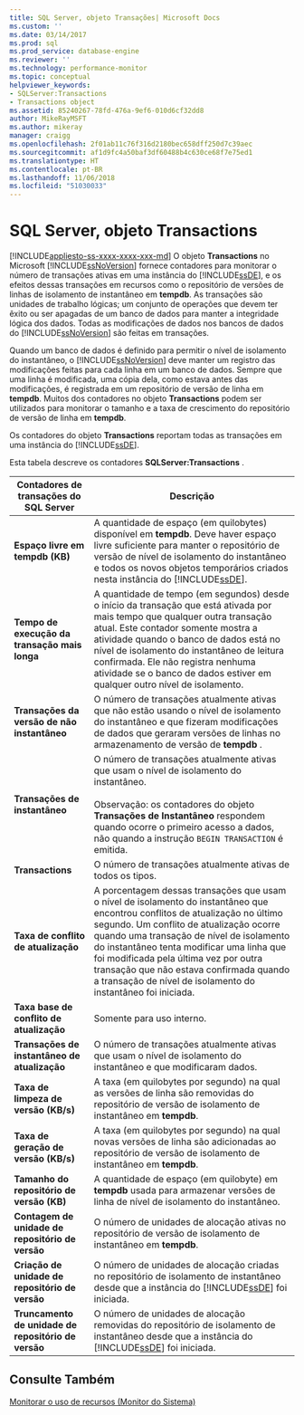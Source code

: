 ```yaml
---
title: SQL Server, objeto Transações| Microsoft Docs
ms.custom: ''
ms.date: 03/14/2017
ms.prod: sql
ms.prod_service: database-engine
ms.reviewer: ''
ms.technology: performance-monitor
ms.topic: conceptual
helpviewer_keywords:
- SQLServer:Transactions
- Transactions object
ms.assetid: 85240267-78fd-476a-9ef6-010d6cf32dd8
author: MikeRayMSFT
ms.author: mikeray
manager: craigg
ms.openlocfilehash: 2f01ab11c76f316d2180bec658dff250d7c39aec
ms.sourcegitcommit: af1d9fc4a50baf3df60488b4c630ce68f7e75ed1
ms.translationtype: HT
ms.contentlocale: pt-BR
ms.lasthandoff: 11/06/2018
ms.locfileid: "51030033"
---
```

# <a name="sql-server-transactions-object"></a>SQL Server, objeto Transactions
[!INCLUDE[appliesto-ss-xxxx-xxxx-xxx-md](../../includes/appliesto-ss-xxxx-xxxx-xxx-md.md)]
  O objeto **Transactions** no Microsoft [!INCLUDE[ssNoVersion](../../includes/ssnoversion-md.md)] fornece contadores para monitorar o número de transações ativas em uma instância do [!INCLUDE[ssDE](../../includes/ssde-md.md)], e os efeitos dessas transações em recursos como o repositório de versões de linhas de isolamento de instantâneo em **tempdb**. As transações são unidades de trabalho lógicas; um conjunto de operações que devem ter êxito ou ser apagadas de um banco de dados para manter a integridade lógica dos dados. Todas as modificações de dados nos bancos de dados do [!INCLUDE[ssNoVersion](../../includes/ssnoversion-md.md)] são feitas em transações.  
  
 Quando um banco de dados é definido para permitir o nível de isolamento do instantâneo, o [!INCLUDE[ssNoVersion](../../includes/ssnoversion-md.md)] deve manter um registro das modificações feitas para cada linha em um banco de dados. Sempre que uma linha é modificada, uma cópia dela, como estava antes das modificações, é registrada em um repositório de versão de linha em **tempdb**. Muitos dos contadores no objeto **Transactions** podem ser utilizados para monitorar o tamanho e a taxa de crescimento do repositório de versão de linha em **tempdb**.  
  
 Os contadores do objeto **Transactions** reportam todas as transações em uma instância do [!INCLUDE[ssDE](../../includes/ssde-md.md)].  
  
 Esta tabela descreve os contadores **SQLServer:Transactions** .  
  
|Contadores de transações do SQL Server|Descrição|  
|--------------------------------------|-----------------|  
|**Espaço livre em tempdb (KB)**|A quantidade de espaço (em quilobytes) disponível em **tempdb**. Deve haver espaço livre suficiente para manter o repositório de versão de nível de isolamento do instantâneo e todos os novos objetos temporários criados nesta instância do [!INCLUDE[ssDE](../../includes/ssde-md.md)].|  
|**Tempo de execução da transação mais longa**|A quantidade de tempo (em segundos) desde o início da transação que está ativada por mais tempo que qualquer outra transação atual. Este contador somente mostra a atividade quando o banco de dados está no nível de isolamento do instantâneo de leitura confirmada. Ele não registra nenhuma atividade se o banco de dados estiver em qualquer outro nível de isolamento.|  
|**Transações da versão de não instantâneo**|O número de transações atualmente ativas que não estão usando o nível de isolamento do instantâneo e que fizeram modificações de dados que geraram versões de linhas no armazenamento de versão de **tempdb** .|  
|**Transações de instantâneo**|O número de transações atualmente ativas que usam o nível de isolamento do instantâneo.<br /><br /> Observação: os contadores do objeto **Transações de Instantâneo** respondem quando ocorre o primeiro acesso a dados, não quando a instrução `BEGIN TRANSACTION` é emitida.|  
|**Transactions**|O número de transações atualmente ativas de todos os tipos.|  
|**Taxa de conflito de atualização**|A porcentagem dessas transações que usam o nível de isolamento do instantâneo que encontrou conflitos de atualização no último segundo. Um conflito de atualização ocorre quando uma transação de nível de isolamento do instantâneo tenta modificar uma linha que foi modificada pela última vez por outra transação que não estava confirmada quando a transação de nível de isolamento do instantâneo foi iniciada.|  
|**Taxa base de conflito de atualização**|Somente para uso interno.|
|**Transações de instantâneo de atualização**|O número de transações atualmente ativas que usam o nível de isolamento do instantâneo e que modificaram dados.|  
|**Taxa de limpeza de versão (KB/s)**|A taxa (em quilobytes por segundo) na qual as versões de linha são removidas do repositório de versão de isolamento de instantâneo em **tempdb**.|  
|**Taxa de geração de versão (KB/s)**|A taxa (em quilobytes por segundo) na qual novas versões de linha são adicionadas ao repositório de versão de isolamento de instantâneo em **tempdb**.|  
|**Tamanho do repositório de versão (KB)**|A quantidade de espaço (em quilobyte) em **tempdb** usada para armazenar versões de linha de nível de isolamento do instantâneo.|  
|**Contagem de unidade de repositório de versão**|O número de unidades de alocação ativas no repositório de versão de isolamento de instantâneo em **tempdb**.|  
|**Criação de unidade de repositório de versão**|O número de unidades de alocação criadas no repositório de isolamento de instantâneo desde que a instância do [!INCLUDE[ssDE](../../includes/ssde-md.md)] foi iniciada.|  
|**Truncamento de unidade de repositório de versão**|O número de unidades de alocação removidas do repositório de isolamento de instantâneo desde que a instância do [!INCLUDE[ssDE](../../includes/ssde-md.md)] foi iniciada.|  
  
## <a name="see-also"></a>Consulte Também  
 [Monitorar o uso de recursos &#40;Monitor do Sistema&#41;](../../relational-databases/performance-monitor/monitor-resource-usage-system-monitor.md)  
  
  
